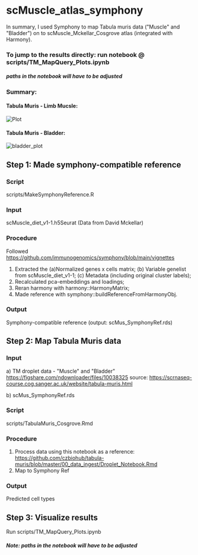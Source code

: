 # scMuscle_atlas_symphony

In summary, I used Symphony to map Tabula muris data ("Muscle" and "Bladder") on to scMuscle_Mckellar_Cosgrove atlas (integrated with Harmony).

### To jump to the results directly: run notebook @ scripts/TM_MapQuery_Plots.ipynb
##### paths in the notebook will have to be adjusted

### Summary:
#### Tabula Muris - Limb Mucsle:
![Plot](https://user-images.githubusercontent.com/20444993/145043714-b338663e-dbc9-4989-906f-70744dc349b4.png)


#### Tabula Muris - Bladder:
![bladder_plot](https://user-images.githubusercontent.com/20444993/145043781-c49e934f-4945-4afe-942b-bc23c6c22be5.png)


## Step 1: Made symphony-compatible reference

### Script
scripts/MakeSymphonyReference.R

### Input
scMuscle_diet_v1-1.h5Seurat (Data from David Mckellar)

### Procedure
Followed https://github.com/immunogenomics/symphony/blob/main/vignettes

1. Extracted the (a)Normalized genes x cells matrix; (b) Variable genelist from scMuscle_diet_v1-1; (c) Metadata (including original cluster labels);  
2.  Recalculated pca-embeddings and loadings;
3. Reran harmony with harmony::HarmonyMatrix;
4. Made reference with symphony::buildReferenceFromHarmonyObj.

### Output
Symphony-compatible reference (output: scMus_SymphonyRef.rds)



## Step 2:  Map Tabula Muris data

### Input
a) TM droplet data - "Muscle" and "Bladder"
https://figshare.com/ndownloader/files/10038325
source:
https://scrnaseq-course.cog.sanger.ac.uk/website/tabula-muris.html

b) scMus_SymphonyRef.rds

### Script
scripts/TabulaMuris_Cosgrove.Rmd

### Procedure
1. Process data using this notebook as a reference: https://github.com/czbiohub/tabula-muris/blob/master/00_data_ingest/Droplet_Notebook.Rmd
2. Map to Symphony Ref

### Output
Predicted cell types


## Step 3: Visualize results

Run scripts/TM_MapQuery_Plots.ipynb
##### Note: paths in the notebook will have to be adjusted
